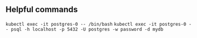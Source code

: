 Helpful commands
----------------

`kubectl exec -it postgres-0 -- /bin/bash`
`kubectl exec -it postgres-0 -- psql -h localhost -p 5432 -U postgres -w password -d mydb`

